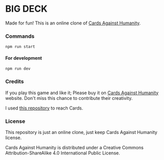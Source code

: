 # BIG DECK

Made for fun! This is an online clone of [Cards Against Humanity](https://cardsagainsthumanity.com/).

### Commands

`npm run start`

#### For development

`npm run dev`

### Credits

If you play this game and like it; Please buy it on [Cards Against Humanity](https://cardsagainsthumanity.com/) website.
Don't miss this chance to contribute their creativity.

I used [this repository](https://github.com/crhallberg/json-against-humanity) to reach Cards.

### License

This repository is just an online clone, just keep Cards Against Humanity license.

Cards Against Humanity is distributed under a Creative Commons Attribution-ShareAlike 4.0 International Public License.
